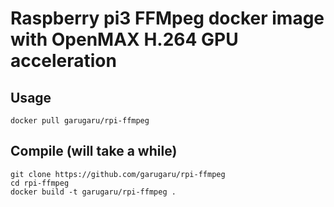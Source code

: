# Raspberry pi3 FFMpeg docker image with OpenMAX H.264 GPU acceleration


## Usage

	docker pull garugaru/rpi-ffmpeg


## Compile (will take a while)

	git clone https://github.com/garugaru/rpi-ffmpeg
	cd rpi-ffmpeg
	docker build -t garugaru/rpi-ffmpeg . 

